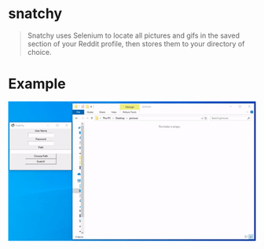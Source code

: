 # snatchy
> Snatchy uses Selenium to locate all pictures and gifs in the saved section of your Reddit profile, then stores them to your directory of choice.
 
 # Example
 
![](app/example.gif)

